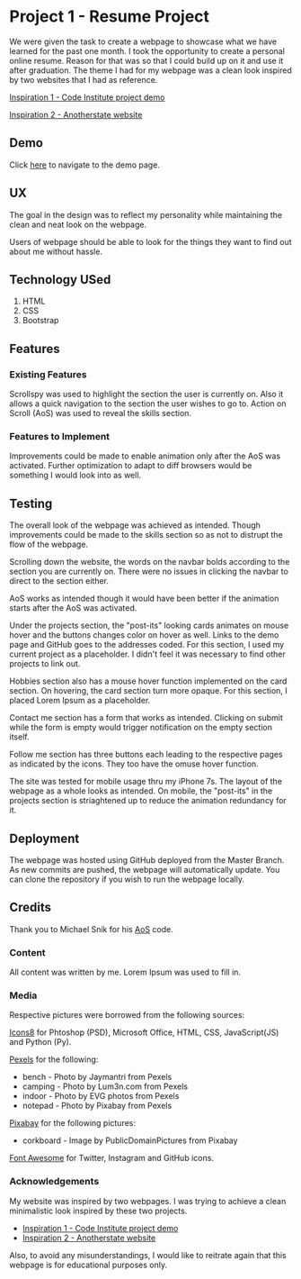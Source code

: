 # Project 1 - Resume Project

We were given the task to create a webpage to showcase what we have learned for the past one month. I took the opportunity to create a personal online resume. Reason for that was so that I could build up on it and use it after graduation. The theme I had for my webpage was a clean look inspired by two websites that I had as reference.

[ Inspiration 1 - Code Institute project demo](https://code-institute-solutions.github.io/StudentExampleProjectGradeFive/) 

[Inspiration 2 - Anotherstate website](https://anotherstate.co/)

## Demo

Click [here](https://muhdarifrawi.github.io/resume-project/) to navigate to the demo page. 

## UX

The goal in the design was to reflect my personality while maintaining the clean and neat look on the webpage. 

Users of webpage should be able to look for the things they want to find out about me without hassle. 

## Technology USed
1. HTML
2. CSS
3. Bootstrap 

## Features

### Existing Features

Scrollspy was used to highlight the section the user is currently on. Also it allows a quick navigation to the section the user wishes to go to. Action on Scroll (AoS) was used to reveal the skills section. 

### Features to Implement

Improvements could be made to enable animation only after the AoS was activated. Further optimization to adapt to diff browsers would be something I would look into as well. 

## Testing 
The overall look of the webpage was achieved as intended. Though improvements could be made to the skills section so as not to distrupt the flow of the webpage. 

Scrolling down the website, the words on the navbar bolds according to the section you are currently on. There were no issues in clicking the navbar to direct to the section either. 

AoS works as intended though it would have been better if the animation starts after the AoS was activated.

Under the projects section, the "post-its" looking cards animates on mouse hover and the buttons changes color on hover as well. Links to the demo page and GitHub goes to the addresses coded. For this section, I used my current project as a placeholder. I didn't feel it was necessary to find other projects to link out. 

Hobbies section also has a mouse hover function implemented on the card section. On hovering, the card section turn more opaque. For this section, I placed Lorem Ipsum as a placeholder. 

Contact me section has a form that works as intended. Clicking on submit while the form is empty would trigger notification on the empty section itself. 

Follow me section has three buttons each leading to the respective pages as indicated by the icons. They too have the omuse hover function. 

The site was tested for mobile usage thru my iPhone 7s. The layout of the webpage as a whole looks as intended. On mobile, the "post-its" in the projects section is striaghtened up to reduce the animation redundancy for it. 

## Deployment

The webpage was hosted using GitHub deployed from the Master Branch. As new commits are pushed, the webpage will automatically update. You can clone the repository if you wish to run the webpage locally. 

## Credits

Thank you to Michael Snik for his [AoS](https://michalsnik.github.io/aos/) code. 

### Content
All content was written by me. Lorem Ipsum was used to fill in. 

### Media

Respective pictures were borrowed from the following sources: 

[Icons8](https://icons8.com/icons) for Phtoshop (PSD), Microsoft Office, HTML, CSS, JavaScript(JS) and Python (Py).

[Pexels](https://www.pexels.com/) for the following: 
* bench - Photo by Jaymantri from Pexels
* camping - Photo by Lum3n.com from Pexels
* indoor - Photo by EVG photos from Pexels
* notepad - Photo by Pixabay from Pexels
         
[Pixabay](https://pixabay.com/) for the following pictures:
* corkboard - Image by PublicDomainPictures from Pixabay 

[Font Awesome](https://fontawesome.com/) for Twitter, Instagram and GitHub icons. 

### Acknowledgements
My website was inspired by two webpages. I was trying to achieve a clean minimalistic look inspired by these two projects. 

* [Inspiration 1 - Code Institute project demo](https://code-institute-solutions.github.io/StudentExampleProjectGradeFive/)
* [Inspiration 2 - Anotherstate website](https://anotherstate.co/)

Also, to avoid any misunderstandings, I would like to reitrate again that this webpage is for educational purposes only.  
